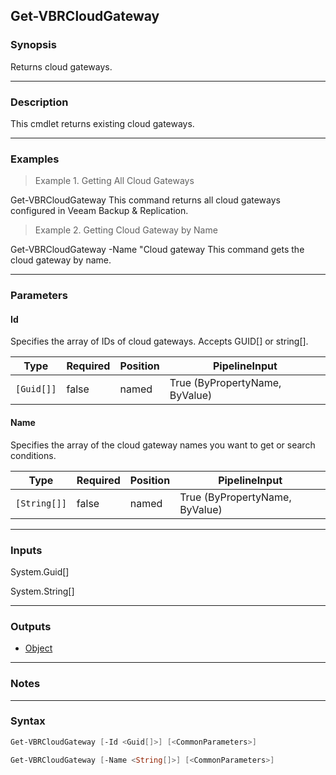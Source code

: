 Get-VBRCloudGateway
-------------------

### Synopsis
Returns cloud gateways.

---

### Description

This cmdlet returns existing cloud gateways.

---

### Examples
> Example 1. Getting All Cloud Gateways

Get-VBRCloudGateway
This command returns all cloud gateways configured in Veeam Backup & Replication.
> Example 2. Getting Cloud Gateway by Name

Get-VBRCloudGateway -Name "Cloud gateway
This command gets the cloud gateway by name.

---

### Parameters
#### **Id**
Specifies the array of IDs of cloud gateways. Accepts GUID[] or string[].

|Type      |Required|Position|PipelineInput                 |
|----------|--------|--------|------------------------------|
|`[Guid[]]`|false   |named   |True (ByPropertyName, ByValue)|

#### **Name**
Specifies the array of the cloud gateway names you want to get or search conditions.

|Type        |Required|Position|PipelineInput                 |
|------------|--------|--------|------------------------------|
|`[String[]]`|false   |named   |True (ByPropertyName, ByValue)|

---

### Inputs
System.Guid[]

System.String[]

---

### Outputs
* [Object](https://learn.microsoft.com/en-us/dotnet/api/System.Object)

---

### Notes

---

### Syntax
```PowerShell
Get-VBRCloudGateway [-Id <Guid[]>] [<CommonParameters>]
```
```PowerShell
Get-VBRCloudGateway [-Name <String[]>] [<CommonParameters>]
```
